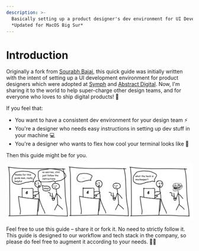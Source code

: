 ```yaml
---
description: >-
  Basically setting up a product designer's dev environment for UI Development.
  *Updated for MacOS Big Sur*
---
```


# Introduction

Originally a fork from [Sourabh Bajaj](http://sourabhbajaj.com/mac-setup/), this quick guide was initially written with the intent of setting up a UI development environment for product designers which were adopted at [Symph](https://www.symph.co) and [Abstract Digital](https://abstract.ph/). Now, I'm sharing it to the world to help super-charge other design teams, and for everyone who loves to ship digital products! 🚀

If you feel that:

* You want to have a consistent dev environment for your design team ⚡
* You're a designer who needs easy instructions in setting up dev stuff in your machine 💻
* You're a designer who wants to flex how cool your terminal looks like 💪

Then this guide might be for you.&#x20;

![Just a typical day at the office](.gitbook/assets/frame.png)

Feel free to use this guide – share it or fork it. No need to strictly follow it. This guide is designed to our workflow and tech stack in the company, so please do feel free to augment it according to your needs. 🦄✨
